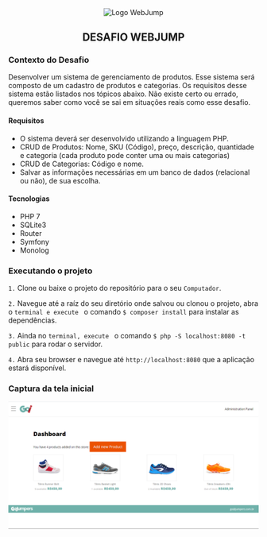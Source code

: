 <p align="center">
  <img align="center" alt="Logo WebJump" src="https://webjump.com.br/wp-content/uploads/2021/12/webjump-compass-min-2.png" />
</p>

<h2 align="center">
  DESAFIO WEBJUMP
</h2>


### Contexto do Desafio

Desenvolver um sistema de gerenciamento de produtos. Esse sistema será composto de um cadastro de produtos e categorias. Os requisitos desse sistema estão listados nos tópicos abaixo. Não existe certo ou errado, queremos saber como você se sai em situações reais como esse desafio.

<h4> Requisitos</h4>
<ul>
  <li>O sistema deverá ser desenvolvido utilizando a linguagem PHP.
  <li>CRUD de Produtos: Nome, SKU (Código), preço, descrição, quantidade e categoria (cada produto pode conter uma ou mais categorias)
  <li>CRUD de Categorias: Código e nome.
  <li>Salvar as informações necessárias em um banco de dados (relacional ou não), de sua escolha.
</ul>


<h4>Tecnologias</h4>
<ul>
  <li> PHP 7
  <li> SQLite3 
  <li> Router
  <li> Symfony
  <li> Monolog
</ul>


### Executando o projeto

`1.` Clone ou baixe o projeto do repositório para o seu `Computador`.

`2.` Navegue até a raíz do seu diretório onde salvou ou clonou o projeto, abra o `terminal e execute ` o comando `$ composer install` para instalar as dependências. 

`3.` Ainda no `terminal, execute ` o comando `$ php -S localhost:8080 -t public` para rodar o servidor.

`4.` Abra seu browser e navegue até `http://localhost:8080` que a aplicação estará disponível.


### Captura da tela inicial

<p align="center">
  <img align="center" alt="" src="https://raw.githubusercontent.com/RodrigoAntonioCruz/assets/main/webjump.png" />
</p>




